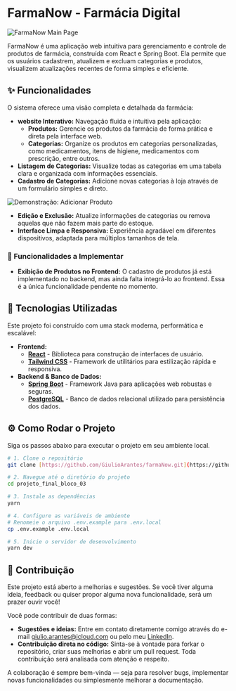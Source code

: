 # FarmaNow - Farmácia Digital

![FarmaNow Main Page](https://i.postimg.cc/SxrWPh4Y/FarmaNow.png)

FarmaNow é uma aplicação web intuitiva para gerenciamento e controle de produtos de farmácia, construída com React e Spring Boot. Ela permite que os usuários cadastrem, atualizem e excluam categorias e produtos, visualizem atualizações recentes de forma simples e eficiente.

## ✨ Funcionalidades

O sistema oferece uma visão completa e detalhada da farmácia:

* **website Interativo:** Navegação fluida e intuitiva pela aplicação:
    * **Produtos:** Gerencie os produtos da farmácia de forma prática e direta pela interface web.
    * **Categorias:** Organize os produtos em categorias personalizadas, como medicamentos, itens de higiene, medicamentos com prescrição, entre outros.
* **Listagem de Categorias:** Visualize todas as categorias em uma tabela clara e organizada com informações essenciais.
* **Cadastro de Categorias:** Adicione novas categorias à loja através de um formulário simples e direto.

![Demonstração: Adicionar Produto](https://i.postimg.cc/X73JZyMd/Anima-o.gif)

* **Edição e Exclusão:** Atualize informações de categorias ou remova aquelas que não fazem mais parte do estoque.
* **Interface Limpa e Responsiva:** Experiência agradável em diferentes dispositivos, adaptada para múltiplos tamanhos de tela.

### 🔧 Funcionalidades a Implementar

* **Exibição de Produtos no Frontend:** O cadastro de produtos já está implementado no backend, mas ainda falta integrá-lo ao frontend. Essa é a única funcionalidade pendente no momento.

## 🚀 Tecnologias Utilizadas

Este projeto foi construído com uma stack moderna, performática e escalável:

* **Frontend:**
    * [**React**](https://reactjs.org/) - Biblioteca para construção de interfaces de usuário.
    * [**Tailwind CSS**](https://tailwindcss.com/) - Framework de utilitários para estilização rápida e responsiva.
* **Backend & Banco de Dados:**
    * [**Spring Boot**](https://spring.io/projects/spring-boot) - Framework Java para aplicações web robustas e seguras.
    * [**PostgreSQL**](https://www.postgresql.org/) - Banco de dados relacional utilizado para persistência dos dados.

## ⚙️ Como Rodar o Projeto

Siga os passos abaixo para executar o projeto em seu ambiente local.

```bash
# 1. Clone o repositório
git clone [https://github.com/GiulioArantes/farmaNow.git](https://github.com/GiulioArantes/farmaNow.git)

# 2. Navegue até o diretório do projeto
cd projeto_final_bloco_03

# 3. Instale as dependências
yarn

# 4. Configure as variáveis de ambiente
# Renomeie o arquivo .env.example para .env.local
cp .env.example .env.local

# 5. Inicie o servidor de desenvolvimento
yarn dev
```

## 🤝 Contribuição

Este projeto está aberto a melhorias e sugestões. Se você tiver alguma ideia, feedback ou quiser propor alguma nova funcionalidade, será um prazer ouvir você!

Você pode contribuir de duas formas:
* **Sugestões e ideias:** Entre em contato diretamente comigo através do e-mail [giulio.arantes@icloud.com](giulio.arantes@icloud.com) ou pelo meu [LinkedIn](https://www.linkedin.com/in/giulio-arantes/).
* **Contribuição direta no código:** Sinta-se à vontade para forkar o repositório, criar suas melhorias e abrir um pull request. Toda contribuição será analisada com atenção e respeito.

A colaboração é sempre bem-vinda — seja para resolver bugs, implementar novas funcionalidades ou simplesmente melhorar a documentação.
